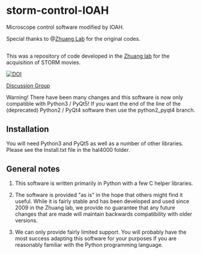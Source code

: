 # storm-control-IOAH
Microscope control software modified by IOAH.

Special thanks to @[Zhuang Lab](http://zhuang.harvard.edu) for the original codes.

##

This was a repository of code developed in the [Zhuang lab](http://zhuang.harvard.edu) for the acquisition of STORM movies.

[![DOI](https://zenodo.org/badge/15257214.svg)](https://zenodo.org/badge/latestdoi/15257214)

[Discussion Group](https://groups.google.com/d/forum/storm-analysis)

Warning! There have been many changes and this software is now only compatible with Python3 / PyQt5! If you want the end of the line of the (deprecated) Python2 / PyQt4 software then use the python2_pyqt4 branch.

## Installation ##
You will need Python3 and PyQt5 as well as a number of other libraries. Please see the Install.txt file in the hal4000 folder.

## General notes ##
1. This software is written primarily in Python with a few C helper libraries.

2. The software is provided "as is" in the hope that others might find it useful. While it is fairly stable and has been developed and used since 2009 in the Zhuang lab, we provide no guarantee that any future changes that are made will maintain backwards compatibility with older versions.

3. We can only provide fairly limited support. You will probably have the most success adapting this software for your purposes if you are reasonably familiar with the Python programming language.
